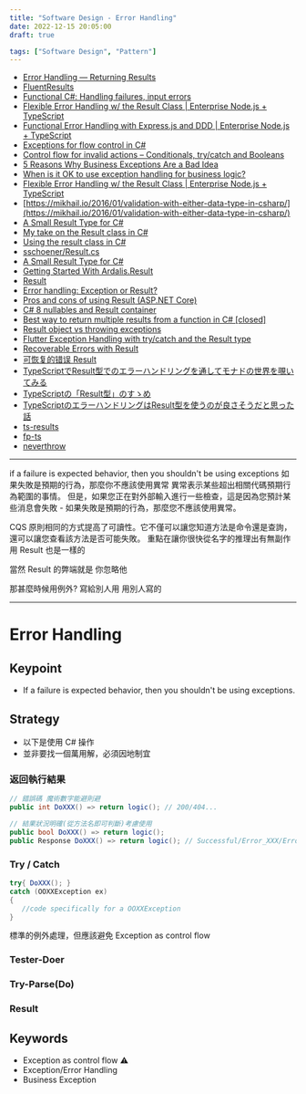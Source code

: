```yaml
---
title: "Software Design - Error Handling"
date: 2022-12-15 20:05:00
draft: true

tags: ["Software Design", "Pattern"]
---
```




- [Error Handling — Returning Results](https://medium.com/@michael_altmann/error-handling-returning-results-2b88b5ea11e9)
- [FluentResults](https://github.com/altmann/FluentResults)
- [Functional C#: Handling failures, input errors](https://enterprisecraftsmanship.com/posts/functional-c-handling-failures-input-errors/)
- [Flexible Error Handling w/ the Result Class | Enterprise Node.js + TypeScript](https://khalilstemmler.com/articles/enterprise-typescript-nodejs/handling-errors-result-class/)
- [Functional Error Handling with Express.js and DDD | Enterprise Node.js + TypeScript](https://khalilstemmler.com/articles/enterprise-typescript-nodejs/functional-error-handling/)
- [Exceptions for flow control in C#](https://enterprisecraftsmanship.com/posts/exceptions-for-flow-control/)
- [Control flow for invalid actions – Conditionals, try/catch and Booleans](https://programmingduck.com/articles/control-flow-invalid-actions)
- [5 Reasons Why Business Exceptions Are a Bad Idea](https://reflectoring.io/business-exceptions/)
- [When is it OK to use exception handling for business logic?](https://stackoverflow.com/questions/5378005/when-is-it-ok-to-use-exception-handling-for-business-logic)
- [Flexible Error Handling w/ the Result Class | Enterprise Node.js + TypeScript](https://khalilstemmler.com/articles/enterprise-typescript-nodejs/handling-errors-result-class/)
- [https://mikhail.io/2016/01/validation-with-either-data-type-in-csharp/](https://mikhail.io/2016/01/validation-with-either-data-type-in-csharp/)
- [A Small Result Type for C#](http://blog.s-schoener.com/2018-08-18-result-api/)
- [My take on the Result class in C#](https://josef.codes/my-take-on-the-result-class-in-c-sharp/) 
- [Using the result class in C#](https://achraf-chennan.medium.com/using-the-result-class-in-c-519da90351f0)
- [sschoener/Result.cs](https://gist.github.com/sschoener/95eb0a532e210c822b2f55e90b07b1a9)
- [A Small Result Type for C#](https://blog.s-schoener.com/2018-08-18-result-api/)
- [Getting Started With Ardalis.Result](https://blog.nimblepros.com/blogs/getting-started-with-ardalis-result/)
- [Result](https://github.com/ardalis/Result)
- [Error handling: Exception or Result?](https://enterprisecraftsmanship.com/posts/error-handling-exception-or-result/)
- [Pros and cons of using Result<T> (ASP.NET Core)](https://tpetrina.com/blog/2019-10-01-using-result)
- [C# 8 nullables and Result container](https://stackoverflow.com/questions/59702550/c-sharp-8-nullables-and-result-container)
- [Best way to return multiple results from a function in C# [closed]](https://softwareengineering.stackexchange.com/questions/431572/best-way-to-return-multiple-results-from-a-function-in-c)
- [Result object vs throwing exceptions](https://softwareengineering.stackexchange.com/questions/405038/result-object-vs-throwing-exceptions)
- [Flutter Exception Handling with try/catch and the Result type](https://codewithandrea.com/articles/flutter-exception-handling-try-catch-result-type/)
- [Recoverable Errors with Result](https://doc.rust-lang.org/book/ch09-02-recoverable-errors-with-result.html)
- [可恢复的错误 Result](https://course.rs/basic/result-error/result.html)
- [TypeScriptでResult型でのエラーハンドリングを通してモナドの世界を覗いてみる](https://qiita.com/shimopino/items/d194957599dd45e91a5f)
- [TypeScriptの「Result型」のすゝめ](https://speakerdeck.com/kodak4400/typescriptno-resultxing-nosu-me?slide=2)
- [TypeScriptのエラーハンドリングはResult型を使うのが良さそうだと思った話](https://qiita.com/Kodak_tmo/items/d48eb3497be18896b999)
- [ts-results](https://github.com/vultix/ts-results?tab=readme-ov-file#option-example)
- [fp-ts](https://www.npmjs.com/package/fp-ts)
- [neverthrow](https://github.com/supermacro/neverthrow)








-----------------

if a failure is expected behavior, then you shouldn't be using exceptions
如果失敗是預期的行為，那麼你不應該使用異常
異常表示某些超出相關代碼預期行為範圍的事情。
但是，如果您正在對外部輸入進行一些檢查，這是因為您預計某些消息會失敗 - 如果失敗是預期的行為，那麼您不應該使用異常。

CQS 原則相同的方式提高了可讀性。它不僅可以讓您知道方法是命令還是查詢，還可以讓您查看該方法是否可能失敗。
重點在讓你很快從名字的推理出有無副作用
Result 也是一樣的

當然 Result 的弊端就是 你忽略他

那甚麼時候用例外?
寫給別人用
用別人寫的

----------------
# Error Handling

## Keypoint
* If a failure is expected behavior, then you shouldn't be using exceptions.

## Strategy
* 以下是使用 C# 操作
* 並非要找一個萬用解，必須因地制宜

### 返回執行結果
```csharp
// 錯誤碼 魔術數字能避則避
public int DoXXX() => return logic(); // 200/404...

// 結果狀況明確(從方法名即可判斷)考慮使用
public bool DoXXX() => return logic();
public Response DoXXX() => return logic(); // Successful/Error_XXX/Error_XXO
```

### Try / Catch
```csharp
try{ DoXXX(); }
catch (OOXXException ex)
{
   //code specifically for a OOXXException
}
```
標準的例外處理，但應該避免 Exception as control flow




### Tester-Doer
### Try-Parse(Do)
### Result

## Keywords
* Exception as control flow ⚠️
* Exception/Error Handling
* Business Exception

